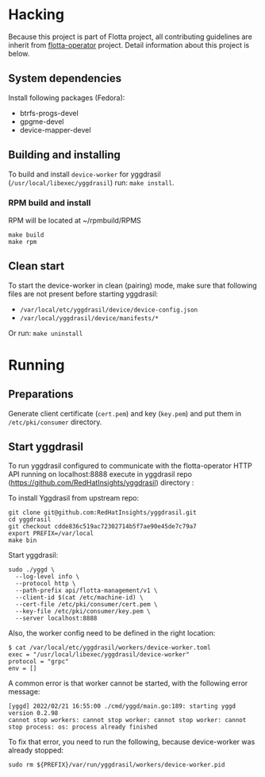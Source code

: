 # Hacking

Because this project is part of Flotta project, all contributing guidelines are
inherit from [flotta-operator](https://github.com/project-flotta/flotta-operator) project.
Detail information about this project is below.

## System dependencies

Install following packages (Fedora):

- btrfs-progs-devel
- gpgme-devel
- device-mapper-devel

## Building and installing

To build and install `device-worker` for yggdrasil (`/usr/local/libexec/yggdrasil`) run:
`make install`.

### RPM build and install
RPM will be located at ~/rpmbuild/RPMS
```
make build
make rpm
```

## Clean start

To start the device-worker in clean (pairing) mode, make sure that following files are not present before starting
yggdrasil:

- `/var/local/etc/yggdrasil/device/device-config.json`
- `/var/local/yggdrasil/device/manifests/*`

Or run:
`make uninstall`

# Running

## Preparations

Generate client certificate (`cert.pem`) and key (`key.pem`) and put them in `/etc/pki/consumer` directory.

## Start yggdrasil

To run yggdrasil configured to communicate with the flotta-operator HTTP API running on localhost:8888 execute in yggdrasil
repo (https://github.com/RedHatInsights/yggdrasil) directory :

To install Yggdrasil from upstream repo:

```
git clone git@github.com:RedHatInsights/yggdrasil.git
cd yggdrasil
git checkout cdde836c519ac72302714b5f7ae90e45de7c79a7
export PREFIX=/var/local
make bin
```

Start yggdrasil:
```
sudo ./yggd \
  --log-level info \
  --protocol http \
  --path-prefix api/flotta-management/v1 \
  --client-id $(cat /etc/machine-id) \
  --cert-file /etc/pki/consumer/cert.pem \
  --key-file /etc/pki/consumer/key.pem \
  --server localhost:8888
```

Also, the worker config need to be defined in the right location:

```
$ cat /var/local/etc/yggdrasil/workers/device-worker.toml
exec = "/usr/local/libexec/yggdrasil/device-worker"
protocol = "grpc"
env = []
```

A common error is that worker cannot be started, with the following error
message:

```
[yggd] 2022/02/21 16:55:00 ./cmd/yggd/main.go:189: starting yggd version 0.2.98
cannot stop workers: cannot stop worker: cannot stop worker: cannot stop process: os: process already finished
```

To fix that error, you need to run the following, because device-worker was
already stopped:

```
sudo rm ${PREFIX}/var/run/yggdrasil/workers/device-worker.pid
```

